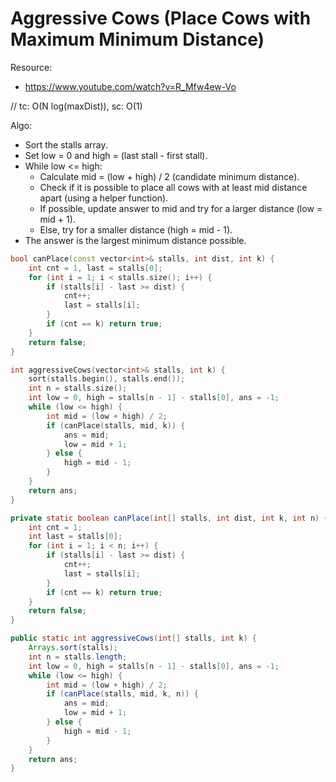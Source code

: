 # Aggressive Cows (Place Cows with Maximum Minimum Distance)

Resource:
- https://www.youtube.com/watch?v=R_Mfw4ew-Vo

// tc: O(N log(maxDist)), sc: O(1)

Algo:
- Sort the stalls array.
- Set low = 0 and high = (last stall - first stall).
- While low <= high:
    - Calculate mid = (low + high) / 2 (candidate minimum distance).
    - Check if it is possible to place all cows with at least mid distance apart (using a helper function).
    - If possible, update answer to mid and try for a larger distance (low = mid + 1).
    - Else, try for a smaller distance (high = mid - 1).
- The answer is the largest minimum distance possible.

```cpp
bool canPlace(const vector<int>& stalls, int dist, int k) {
    int cnt = 1, last = stalls[0];
    for (int i = 1; i < stalls.size(); i++) {
        if (stalls[i] - last >= dist) {
            cnt++;
            last = stalls[i];
        }
        if (cnt == k) return true;
    }
    return false;
}

int aggressiveCows(vector<int>& stalls, int k) {
    sort(stalls.begin(), stalls.end());
    int n = stalls.size();
    int low = 0, high = stalls[n - 1] - stalls[0], ans = -1;
    while (low <= high) {
        int mid = (low + high) / 2;
        if (canPlace(stalls, mid, k)) {
            ans = mid;
            low = mid + 1;
        } else {
            high = mid - 1;
        }
    }
    return ans;
}
```

```java
private static boolean canPlace(int[] stalls, int dist, int k, int n) {
    int cnt = 1;
    int last = stalls[0];
    for (int i = 1; i < n; i++) {
        if (stalls[i] - last >= dist) {
            cnt++;
            last = stalls[i];
        }
        if (cnt == k) return true;
    }
    return false;
}

public static int aggressiveCows(int[] stalls, int k) {
    Arrays.sort(stalls);
    int n = stalls.length;
    int low = 0, high = stalls[n - 1] - stalls[0], ans = -1;
    while (low <= high) {
        int mid = (low + high) / 2;
        if (canPlace(stalls, mid, k, n)) {
            ans = mid;
            low = mid + 1;
        } else {
            high = mid - 1;
        }
    }
    return ans;
}
```